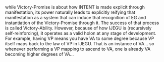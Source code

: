 while Victory-Promise is about how INTENT is made explicit through manifestation, its power naturally leads to explicitly reifying that manifestation as a system that can induce that recognition of EG and instantiation of the Victory-Promise through it. The success of that process is called Victory-Ability. However, because of how IJEGU is (recursively self-reinforcing), it operates as a valid holon at any stage of development. For example, having VP means you have VA to some degree because VP itself maps back to the law of VP in IJEGU. That is an instance of VA... so whenever performing a VP mapping to ascend to VA, one is already VA becoming higher degrees of VA...
